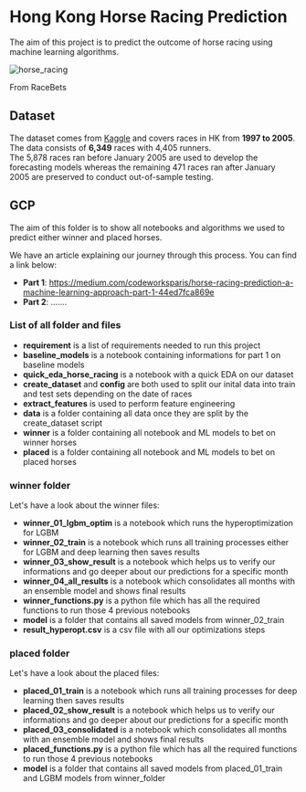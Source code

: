 # Hong Kong Horse Racing Prediction

The aim of this project is to predict the outcome of horse racing using machine learning algorithms.

![horse_racing](https://user-images.githubusercontent.com/71772293/123072394-ca65c100-d415-11eb-9660-24d726f7541d.jpeg)

From RaceBets



## Dataset
The dataset comes from [Kaggle](https://www.kaggle.com/gdaley/hkracing) and covers races in HK from **1997 to 2005**. <br>
The data consists of **6,349** races with 4,405 runners. <br>
The 5,878 races ran before January 2005 are used to develop the forecasting models whereas the remaining 471 races ran after January 2005 are preserved to conduct out-of-sample testing.

## GCP

The aim of this folder is to show all notebooks and algorithms we used to predict either winner and placed horses.

We have an article explaining our journey through this process. You can find a link below:
* **Part 1**: https://medium.com/codeworksparis/horse-racing-prediction-a-machine-learning-approach-part-1-44ed7fca869e
* **Part 2**: .......

### List of all folder and files

* **requirement** is a list of requirements needed to run this project
* **baseline_models** is a notebook containing informations for part 1 on baseline models
* **quick_eda_horse_racing** is a notebook with a quick EDA on our dataset
* **create_dataset** and **config** are both used to split our inital data into train and test sets depending on the date of races
* **extract_features** is used to perform feature engineering
* **data** is a folder containing all data once they are split by the create_dataset script
* **winner** is a folder containing all notebook and ML models to bet on winner horses
* **placed** is a folder containing all notebook and ML models to bet on placed horses

### winner folder

Let's have a look about the winner files:

* **winner_01_lgbm_optim** is a notebook which runs the hyperoptimization for LGBM
* **winner_02_train** is a notebook which runs all training processes either for LGBM and deep learning then saves results
* **winner_03_show_result** is a notebook which helps us to verify our informations and go deeper about our predictions for a specific month
* **winner_04_all_results** is a notebook which consolidates all months with an ensemble model and shows final results
* **winner_functions.py** is a python file which has all the required functions to run those 4 previous notebooks
* **model** is a folder that contains all saved models from winner_02_train
* **result_hyperopt.csv** is a csv file with all our optimizations steps


### placed folder

Let's have a look about the placed files:

* **placed_01_train** is a notebook which runs all training processes for deep learning then saves results
* **placed_02_show_result** is a notebook which helps us to verify our informations and go deeper about our predictions for a specific month
* **placed_03_consolidated** is a notebook which consolidates all months with an ensemble model and shows final results
* **placed_functions.py** is a python file which has all the required functions to run those 4 previous notebooks
* **model** is a folder that contains all saved models from placed_01_train and LGBM models from winner_folder
